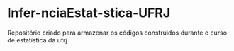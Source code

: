 # Infer-nciaEstat-stica-UFRJ
Repositório criado para armazenar os códigos construidos durante o curso de estatística da ufrj
